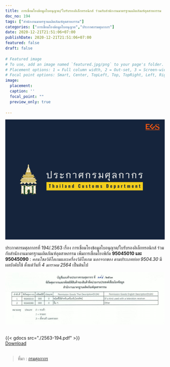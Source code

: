 ```yaml
---
title: การเชื่อมโยงข้อมูลใบอนุญาต/ใบรับรองอิเล็กทรอนิกส์ ร่วมกับสำนักงานมาตรฐานผลิตภัณฑ์อุตสาหกรรม
doc_no: 194
tags: ["สำนักงานมาตรฐานผลิตภัณฑ์อุตสาหกรรม"]
categories: ["การเชื่อมโยงข้อมูลใบอนุญาต","ประกาศกรมศุลกากร"]
date: 2020-12-21T21:51:06+07:00
publishDate: 2020-12-21T21:51:06+07:00
featured: false
draft: false

# Featured image
# To use, add an image named `featured.jpg/png` to your page's folder.
# Placement options: 1 = Full column width, 2 = Out-set, 3 = Screen-width
# Focal point options: Smart, Center, TopLeft, Top, TopRight, Left, Right, BottomLeft, Bottom, BottomRight
image:
  placement: 
  caption: ''
  focal_point: ""
  preview_only: true

---
```


![](featured.png)

ประกาศกรมศุลกากรที่ 194/.2563 เรื่อง การเชื่อมโยงข้อมูลใบอนุญาต/ใบรับรองอิเล็กทรอนิกส์ ร่วมกับสำนักงานมาตรฐานผลิตภัณฑ์อุตสาหกรรม เพิ่มการเชื่อมโยงพิกัด **95045010 และ 95045090** : *คอนโซลวิดีโอเกมและเครื่องวิดีโอเกม นอกจากของ ตามประเภทย่อย 9504.30* มีผลบังคับใช้ ตั้งแต่วันที่ *4 มกราคม 2564*  เป็นต้นไป 

![](2563-194.jpg)

<br>
{{< gdocs src="./2563-194.pdf" >}}

<br>





<div class="article-tags">
<a class="badge badge-danger" href="./2563-194.pdf" target="_blank" id="download_files_new">Download </a> <i id="files" class=" fas fa-file-pdf"></i>
</div>
<br>

> ที่มา : [กรมศุลกากร](http://th.customs.go.th/cont_strc_download_with_docno_date.php?lang=th&top_menu=menu_homepage&current_id=14232832414c505f4c464b49464b48)

